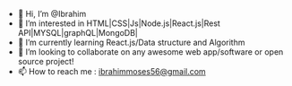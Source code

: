 - 👋 Hi, I’m @Ibrahim
- 👀 I’m interested in HTML|CSS|Js|Node.js|React.js|Rest API|MYSQL|graphQL|MongoDB|
- 🌱 I’m currently learning 
React.js/Data structure and Algorithm
- 💞️ I’m looking to collaborate on any awesome web app/software or open source project!
- 📫 How to reach me : ibrahimmoses56@gmail.com
